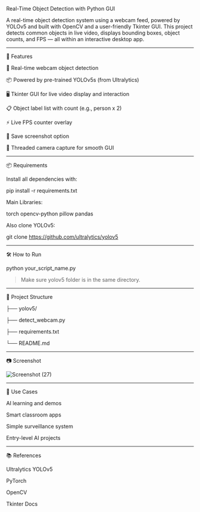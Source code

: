 Real-Time Object Detection with Python GUI

A real-time object detection system using a webcam feed, powered by YOLOv5 and built with OpenCV and a user-friendly Tkinter GUI. This project detects common objects in live video, displays bounding boxes, object counts, and FPS — all within an interactive desktop app.


---

🚀 Features

🎥 Real-time webcam object detection

📦 Powered by pre-trained YOLOv5s (from Ultralytics)

🖥️ Tkinter GUI for live video display and interaction

📋 Object label list with count (e.g., person x 2)

⚡ Live FPS counter overlay

📸 Save screenshot option

🧵 Threaded camera capture for smooth GUI



---

📦 Requirements

Install all dependencies with:

pip install -r requirements.txt

Main Libraries:

torch
opencv-python
pillow
pandas


Also clone YOLOv5:

git clone https://github.com/ultralytics/yolov5


---

🛠️ How to Run

python your_script_name.py

> Make sure yolov5 folder is in the same directory.




---

📁 Project Structure

├── yolov5/ 

├── detect_webcam.py

├── requirements.txt

└── README.md


---

📷 Screenshot

![Screenshot (27)](https://github.com/user-attachments/assets/12ebd7e2-2079-4e0f-9b37-29ecc55f25a2)


---


📌 Use Cases

AI learning and demos

Smart classroom apps

Simple surveillance system

Entry-level AI projects



---

📚 References

Ultralytics YOLOv5

PyTorch

OpenCV

Tkinter Docs
